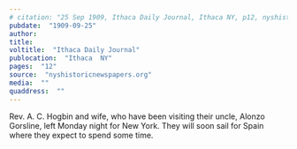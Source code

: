 ```yaml
---
# citation: "25 Sep 1909, Ithaca Daily Journal, Ithaca NY, p12, nyshistoricnewspapers.org."
pubdate:  "1909-09-25"
author: 
title: 
voltitle:  "Ithaca Daily Journal"
publocation:  "Ithaca  NY"
pages:  "12"
source:  "nyshistoricnewspapers.org"
media:  ""
quaddress:  ""
---
```


Rev. A. C. Hogbin and wife, who have been visiting their uncle, Alonzo Gorsline, left Monday night for New York. They will soon sail for Spain where they expect to spend some time. 



